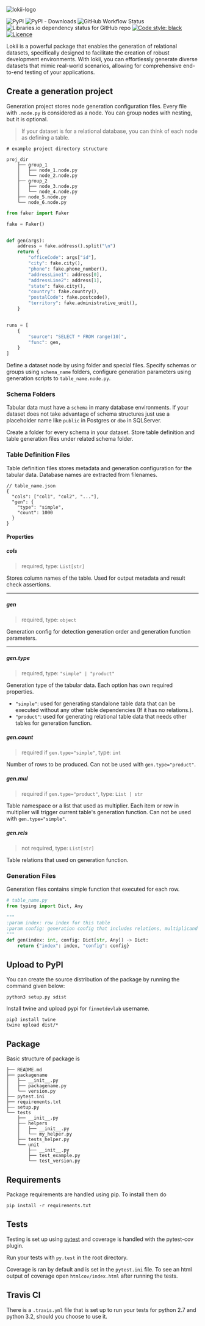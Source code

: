 ![lokii-logo](https://github.com/dorukerenaktas/lokii/assets/20422563/fe774eba-ddd0-4bad-a093-553bb980f54c)

![PyPI](https://img.shields.io/pypi/v/lokii)
![PyPI - Downloads](https://img.shields.io/pypi/dm/lokii)
![GitHub Workflow Status](https://img.shields.io/github/actions/workflow/status/dorukerenaktas/lokii/python-app.yml)
![Libraries.io dependency status for GitHub repo](https://img.shields.io/librariesio/github/dorukerenaktas/lokii)
[![Code style: black](https://img.shields.io/badge/code%20style-black-000000.svg)](https://github.com/psf/black)
[![Licence](https://img.shields.io/pypi/l/lokii.svg)](https://github.com/dorukerenaktas/lokii)

Lokii is a powerful package that enables the generation of relational datasets, specifically designed to facilitate
the creation of robust development environments. With lokii, you can effortlessly generate diverse datasets that
mimic real-world scenarios, allowing for comprehensive end-to-end testing of your applications.


## Create a generation project

Generation project stores node generation configuration files. Every file with `.node.py` is considered as a node.
You can group nodes with nesting, but it is optional.

> If your dataset is for a relational database, you can think of each node as defining a table.

```shell
# example project directory structure

proj_dir
    ├── group_1
    │   ├── node_1.node.py
    │   └── node_2.node.py
    ├── group_2
    │   ├── node_3.node.py
    │   └── node_4.node.py
    ├── node_5.node.py
    └── node_6.node.py
```


```python
from faker import Faker

fake = Faker()


def gen(args):
    address = fake.address().split("\n")
    return {
        "officeCode": args["id"],
        "city": fake.city(),
        "phone": fake.phone_number(),
        "addressLine1": address[0],
        "addressLine2": address[1],
        "state": fake.city(),
        "country": fake.country(),
        "postalCode": fake.postcode(),
        "territory": fake.administrative_unit(),
    }


runs = [
    {
        "source": "SELECT * FROM range(10)",
        "func": gen,
    }
]
```

Define a dataset node by using folder and special files. Specify schemas or groups using `schema_name` folders,
configure generation parameters using generation scripts to `table_name.node.py`.



### Schema Folders

Tabular data must have a `schema` in many database environments. If your dataset does not take advantage of schema
structures just use a placeholder name like `public` in Postgres or `dbo` in SQLServer.

Create a folder for every schema in your dataset. Store table definition and table generation files under related
schema folder.

### Table Definition Files

Table definition files stores metadata and generation configuration for the tabular data. Database names are extracted
from filenames.

```json5
// table_name.json
{
  "cols": ["col1", "col2", "..."],
  "gen": {
    "type": "simple",
    "count": 1000
  }
}
```

#### Properties

##### cols
> required, type: `List[str]`

Stores column names of the table. Used for output metadata and result check assertions.

---

##### gen
> required, type: `object`

Generation config for detection generation order and generation function parameters.

---

##### gen.type
> required, type: `"simple" | "product"`

Generation type of the tabular data. Each option has own required properties.

* `"simple"`: used for generating standalone table data that can be executed without any other table dependencies (If
    it has no relations.).
* `"product"`: used for generating relational table data that needs other tables for generation function.

##### gen.count
> required if `gen.type="simple"`, type: `int`

Number of rows to be produced. Can not be used with `gen.type="product"`.

##### gen.mul
> required if `gen.type="product"`, type: `List | str`

Table namespace or a list that used as multiplier. Each item or row in multiplier will trigger current table's
generation function. Can not be used with `gen.type="simple"`.

##### gen.rels
> not required, type: `List[str]`

Table relations that used on generation function. 

### Generation Files

Generation files contains simple function that executed for each row.

```python
# table_name.py
from typing import Dict, Any

"""
:param index: row index for this table
:param config: generation config that includes relations, multiplicand and other settings
"""
def gen(index: int, config: Dict[str, Any]) -> Dict:
    return {"index": index, "config": config}
```


## Upload to PyPI
You can create the source distribution of the package by running the command given below:
```shell
python3 setup.py sdist
```

Install twine and upload pypi for `finnetdevlab` username.
```shell
pip3 install twine
twine upload dist/*
```


## Package

Basic structure of package is

```
├── README.md
├── packagename
│   ├── __init__.py
│   ├── packagename.py
│   └── version.py
├── pytest.ini
├── requirements.txt
├── setup.py
└── tests
    ├── __init__.py
    ├── helpers
    │   ├── __init__.py
    │   └── my_helper.py
    ├── tests_helper.py
    └── unit
        ├── __init__.py
        ├── test_example.py
        └── test_version.py
```

## Requirements

Package requirements are handled using pip. To install them do

```
pip install -r requirements.txt
```

## Tests

Testing is set up using [pytest](http://pytest.org) and coverage is handled
with the pytest-cov plugin.

Run your tests with ```py.test``` in the root directory.

Coverage is ran by default and is set in the ```pytest.ini``` file.
To see an html output of coverage open ```htmlcov/index.html``` after running the tests.

## Travis CI

There is a ```.travis.yml``` file that is set up to run your tests for python 2.7
and python 3.2, should you choose to use it.
